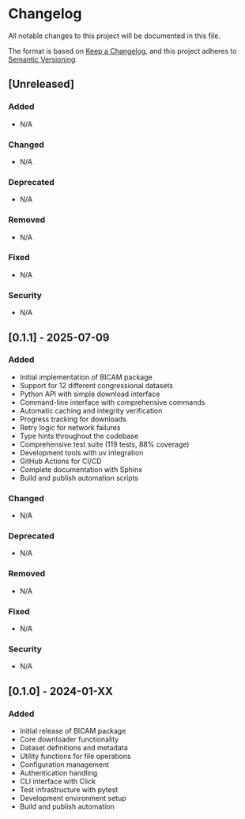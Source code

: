 # Changelog

All notable changes to this project will be documented in this file.

The format is based on [Keep a Changelog](https://keepachangelog.com/en/1.0.0/),
and this project adheres to [Semantic Versioning](https://semver.org/spec/v2.0.0.html).

## [Unreleased]

### Added

- N/A

### Changed

- N/A

### Deprecated

- N/A

### Removed

- N/A

### Fixed

- N/A

### Security

- N/A

## [0.1.1] - 2025-07-09

### Added

- Initial implementation of BICAM package
- Support for 12 different congressional datasets
- Python API with simple download interface
- Command-line interface with comprehensive commands
- Automatic caching and integrity verification
- Progress tracking for downloads
- Retry logic for network failures
- Type hints throughout the codebase
- Comprehensive test suite (119 tests, 88% coverage)
- Development tools with uv integration
- GitHub Actions for CI/CD
- Complete documentation with Sphinx
- Build and publish automation scripts

### Changed

- N/A

### Deprecated

- N/A

### Removed

- N/A

### Fixed

- N/A

### Security

- N/A

## [0.1.0] - 2024-01-XX

### Added

- Initial release of BICAM package
- Core downloader functionality
- Dataset definitions and metadata
- Utility functions for file operations
- Configuration management
- Authentication handling
- CLI interface with Click
- Test infrastructure with pytest
- Development environment setup
- Build and publish automation
